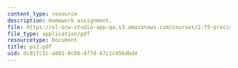 ```yaml
---
content_type: resource
description: Homework assignment.
file: https://ol-ocw-studio-app-qa.s3.amazonaws.com/courses/2-75-precision-machine-design-fall-2001/dc81fc1ca8810c664f7d67c1c45bdbd4_ps2.pdf
file_type: application/pdf
resourcetype: Document
title: ps2.pdf
uid: dc81fc1c-a881-0c66-4f7d-67c1c45bdbd4
---
```

